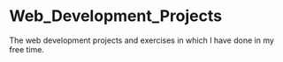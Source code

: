 # Web_Development_Projects
The web development projects and exercises in which I have done in my free time.
